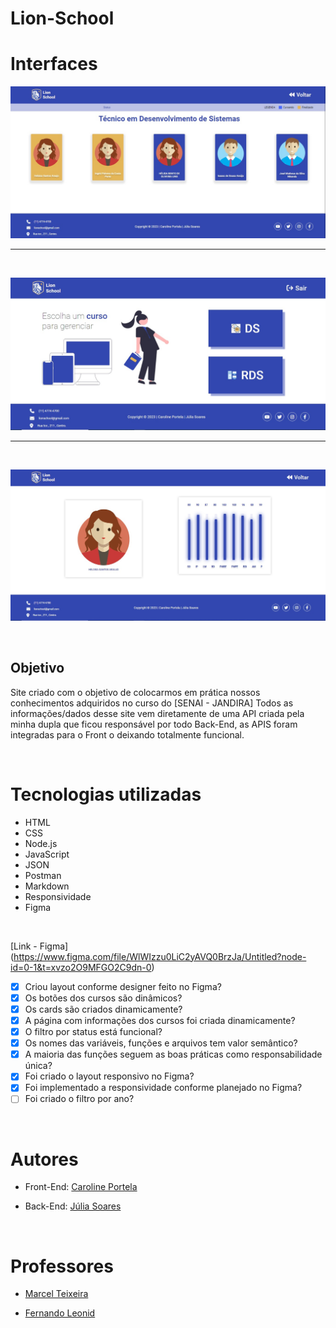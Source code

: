 # Lion-School


# Interfaces

![](./img/home.jpeg)
 
--- 
<br>

![](./img/turma.jpeg)

---
<br>

![](./img/aluno.jpeg)

<br>

## Objetivo
Site criado com o objetivo de colocarmos em prática nossos conhecimentos adquiridos no curso do [SENAI - JANDIRA]
Todos as informações/dados desse site vem diretamente de uma API criada pela minha dupla que ficou responsável por todo Back-End, as APIS foram integradas para o Front o deixando totalmente funcional.

<br>

# Tecnologias utilizadas 

- HTML
- CSS
- Node.js
- JavaScript
- JSON
- Postman
- Markdown
- Responsividade
- Figma

<br>

[Link - Figma] (https://www.figma.com/file/WlWIzzu0LiC2yAVQ0BrzJa/Untitled?node-id=0-1&t=xvzo2O9MFGO2C9dn-0)
<br>

- [X] Criou layout conforme designer feito no Figma?
- [X] Os botões dos cursos são dinâmicos?
- [X] Os cards são criados dinamicamente?
- [X] A página com informações dos cursos foi criada dinamicamente?
- [X] O filtro por status está funcional?
- [X] Os nomes das variáveis, funções e arquivos tem valor semântico?
- [X] A maioria das funções seguem as boas práticas como responsabilidade única?
- [X] Foi criado o layout responsivo no Figma?
- [X] Foi implementado a responsividade conforme planejado no Figma?
- [ ] Foi criado o filtro por ano?

<br>

# Autores

- Front-End: [Caroline Portela](https://github.com/carolineportela)

- Back-End: [Júlia Soares](https://github.com/Xul14)

<br>

# Professores
- [Marcel Teixeira](https://github.com/marcelnt)

- [Fernando Leonid](https://github.com/fernandoleonid)
